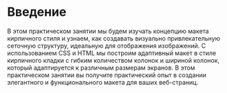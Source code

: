 # Введение

В этом практическом занятии мы будем изучать концепцию макета кирпичного стиля и узнаем, как создавать визуально привлекательную сеточную структуру, идеальную для отображения изображений. С использованием CSS и HTML мы построим адаптивный макет в стиле кирпичного кладки с гибким количеством колонок и шириной колонок, который адаптируется к различным размерам экранов. В этом практическом занятии вы получите практический опыт в создании элегантного и функционального макета для ваших веб-страниц.
